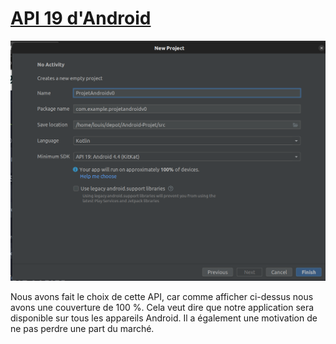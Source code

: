 # [API 19 d'Android](https://developer.android.com/about/versions/kitkat)
![Image clique droit](/Documentation/Img/API19.png)

Nous avons fait le choix de cette API, car comme afficher ci-dessus nous avons une couverture de 100 %.
Cela veut dire que notre application sera disponible sur tous les appareils Android. Il a également une motivation de ne pas perdre une part du marché.